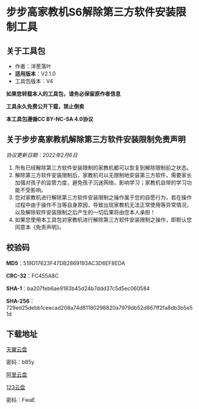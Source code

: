 # 步步高家教机S6解除第三方软件安装限制工具

## 关于工具包
- 作者：洋葱落叶
- **适用版本**：V2.1.0
- 工具包版本：V4

**如果您转载本人的工具包，请务必保留原作者信息**

**工具永久免费公开下载，禁止倒卖**

**本工具包遵循CC BY-NC-SA 4.0协议**

## 关于步步高家教机解除第三方软件安装限制免责声明
*协议更新日期：2022年2月6日*
1. 所有已经解除第三方软件安装限制的家教机都可以恢复到解除限制前之状态。
2. 解除第三方软件安装限制后，家教机可以无限制地安装第三方软件，需要家长加强对孩子的监管力度，避免孩子沉迷网络，影响学习；家教机自带的学习功能不受影响。
3. 您对家教机进行解除第三方软件安装限制之操作属于您的自愿行为，若在操作过程中由于操作不当等自身原因，导致出现家教机无法正常使用等异常情况，以及解除软件安装限制之后产生的一切后果将由您本人承担！
4. 如果您使用本工具包对家教机进行解除第三方软件安装限制之操作，即默认您同意本《免责声明》。

## 校验码
**MD5**：519D17623F47DB2869193AC3D6EF8EDA

**CRC-32**：FC455A8C

**SHA-1**：ba207feb6ae9183b45d24b7ddd37c5d5ec060584

**SHA-256**：729ed25debb1ceecad208a74d81180298820a7979db52d867ff2fa8db3b5e51d

## 下载地址
[天翼云盘](https://cloud.189.cn/t/QJZjYzn2yuIb)

密码：b85y

[阿里云盘](https://www.aliyundrive.com/s/ARwJbqNpwGK)

[123云盘](https://www.123pan.com/s/FbyrVv-rAqBH)

密码：FwaE
